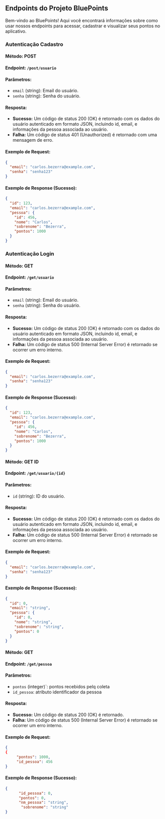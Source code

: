 ## Endpoints do Projeto BluePoints

Bem-vindo ao BluePoints! Aqui você encontrará informações sobre como usar nossos endpoints para acessar, cadastrar e visualizar seus pontos no aplicativo.

### Autenticação Cadastro


#### Método: POST

#### Endpoint: `/post/usuario`

#### Parâmetros:

* `email` (string): Email do usuário.
* `senha` (string): Senha do usuário.

#### Resposta:

* **Sucesso:** Um código de status 200 (OK) é retornado com os dados do usuário autenticado em formato JSON, incluindo id, email, e informações da pessoa associada ao usuário.
* **Falha:** Um código de status 401 (Unauthorized) é retornado com uma mensagem de erro.

#### Exemplo de Request:

```json
{
  "email": "carlos.bezerra@example.com",
  "senha": "senha123"
}
```

#### Exemplo de Response (Sucesso):

```json
{
  "id": 123,
  "email": "carlos.bezerra@example.com",
  "pessoa": {
    "id": 456,
    "nome": "Carlos",
    "sobrenome": "Bezerra",
    "pontos": 1000
  }
}
```

### Autenticação Login

#### Método: GET

#### Endpoint: `/get/usuario`

#### Parâmetros:

* `email` (string): Email do usuário.
* `senha` (string): Senha do usuário.

#### Resposta:

* **Sucesso:** Um código de status 200 (OK) é retornado com os dados do usuário autenticado em formato JSON, incluindo id, email, e informações da pessoa associada ao usuário.
* **Falha:** Um código de status 500 (Internal Server Error) é retornado se ocorrer um erro interno.

#### Exemplo de Request:

```json
{
  "email": "carlos.bezerra@example.com",
  "senha": "senha123"
}
```

#### Exemplo de Response (Sucesso):

```json
{
  "id": 123,
  "email": "carlos.bezerra@example.com",
  "pessoa": {
    "id": 456,
    "nome": "Carlos",
    "sobrenome": "Bezerra",
    "pontos": 1000
  }
}
```


#### Método: GET ID

#### Endpoint: `/get/usuario/{id}`

#### Parâmetros:

* `id` (string): ID do usuário.

#### Resposta:

* **Sucesso:** Um código de status 200 (OK) é retornado com os dados do usuário autenticado em formato JSON, incluindo id, email, e informações da pessoa associada ao usuário.
* **Falha:** Um código de status 500 (Internal Server Error) é retornado se ocorrer um erro interno.

#### Exemplo de Request:

```json
{
  "email": "carlos.bezerra@example.com",
  "senha": "senha123"
}
```

#### Exemplo de Response (Sucesso):

```json
{
  "id": 0,
  "email": "string",
  "pessoa": {
    "id": 0,
    "nome": "string",
    "sobrenome": "string",
    "pontos": 0
  }
}
```



#### Método: GET

#### Endpoint: `/get/pessoa`

#### Parâmetros: 

- `pontos` (integer)`: pontos recebidos pelq coleta
- `id_pessoa`: atributo identificador da pessoa



#### Resposta:


* **Sucesso:** Um código de status 200 (OK) é retornado.
* **Falha:** Um código de status 500 (Internal Server Error) é retornado se ocorrer um erro interno.


#### Exemplo de Request:

```json
{
{
     "pontos": 1000,
     "id_pessoa": 456
}
```


#### Exemplo de Response (Sucesso):

```json
{
      "id_pessoa": 0,
      "pontos": 0,
      "nm_pessoa": "string",
       "sobrenome": "string"
}
```



